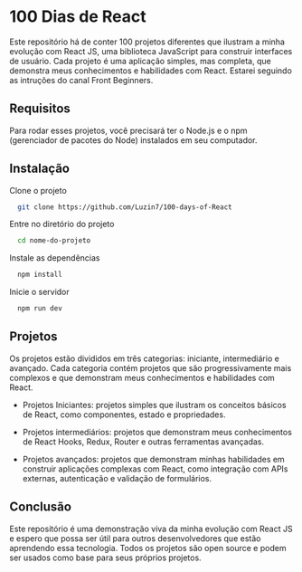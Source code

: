 
# 100 Dias de React

Este repositório há de conter 100 projetos diferentes que ilustram a minha evolução com React JS, uma biblioteca JavaScript para construir interfaces de usuário. Cada projeto é uma aplicação simples, mas completa, que demonstra meus conhecimentos e habilidades com React.
Estarei seguindo as intruções do canal Front Beginners.


## Requisitos

Para rodar esses projetos, você precisará ter o Node.js e o npm (gerenciador de pacotes do Node) instalados em seu computador.
## Instalação

Clone o projeto

```bash
  git clone https://github.com/Luzin7/100-days-of-React
```

Entre no diretório do projeto

```bash
  cd nome-do-projeto
```

Instale as dependências

```bash
  npm install
```

Inicie o servidor

```bash
  npm run dev
```


## Projetos

Os projetos estão divididos em três categorias: iniciante, intermediário e avançado. Cada categoria contém projetos que são progressivamente mais complexos e que demonstram meus conhecimentos e habilidades com React.

- Projetos Iniciantes: projetos simples que ilustram os conceitos básicos de React, como componentes, estado e propriedades.

- Projetos intermediários: projetos que demonstram meus conhecimentos de React Hooks, Redux, Router e outras ferramentas avançadas.

- Projetos avançados: projetos que demonstram minhas habilidades em construir aplicações complexas com React, como integração com APIs externas, autenticação e validação de formulários.


## Conclusão

Este repositório é uma demonstração viva da minha evolução com React JS e espero que possa ser útil para outros desenvolvedores que estão aprendendo essa tecnologia. Todos os projetos são open source e podem ser usados como base para seus próprios projetos.